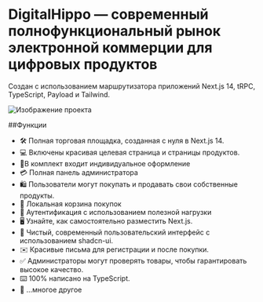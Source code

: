 # DigitalHippo — современный полнофункциональный рынок электронной коммерции для цифровых продуктов

Создан с использованием маршрутизатора приложений Next.js 14, tRPC, TypeScript, Payload и Tailwind.

![Изображение проекта](https://github.com/joschan21/digitalhippo/blob/master/public/thumbnail.jpg)

##Функции

- 🛠️ Полная торговая площадка, созданная с нуля в Next.js 14.
- 💻 Включены красивая целевая страница и страницы продуктов.
- 🎨В комплект входит индивидуальное оформление
- 💳 Полная панель администратора
- 🛍️ Пользователи могут покупать и продавать свои собственные продукты.
- 🛒 Локальная корзина покупок
- 🔑 Аутентификация с использованием полезной нагрузки
- 🖥️ Узнайте, как самостоятельно разместить Next.js.
- 🌟 Чистый, современный пользовательский интерфейс с использованием shadcn-ui.
- ✉️ Красивые письма для регистрации и после покупки.
- ✅ Администраторы могут проверять товары, чтобы гарантировать высокое качество.
- ⌨️ 100% написано на TypeScript.
- 🎁 ...многое другое
